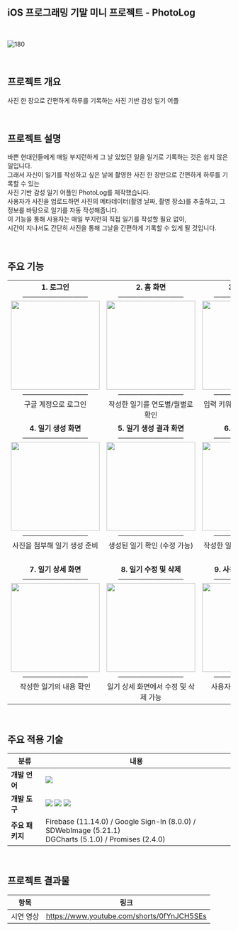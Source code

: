 ## iOS 프로그래밍 기말 미니 프로젝트 - PhotoLog

<br>

![180](https://github.com/user-attachments/assets/42cb0392-5ba1-4547-b44f-ccc1b2a902f7)

<br>

## 프로젝트 개요

사진 한 장으로 간편하게 하루를 기록하는 사진 기반 감성 일기 어플

<br>

## 프로젝트 설명

바쁜 현대인들에게 매일 부지런하게 그 날 있었던 일을 일기로 기록하는 것은 쉽지 않은 일입니다.  
그래서 자신이 일기를 작성하고 싶은 날에 촬영한 사진 한 장만으로 간편하게 하루를 기록할 수 있는  
사진 기반 감성 일기 어플인 PhotoLog를 제작했습니다.  
사용자가 사진을 업로드하면 사진의 메타데이터(촬영 날짜, 촬영 장소)를 추출하고, 그 정보를 바탕으로 일기를 자동 작성해줍니다.  
이 기능을 통해 사용자는 매일 부지런히 직접 일기를 작성할 필요 없이,  
시간이 지나서도 간단히 사진을 통해 그날을 간편하게 기록할 수 있게 될 것입니다.  

<br>

## 주요 기능

<table>
  <tr>
    <td align="center" valign="top">
      <b>1. 로그인</b><br>
      ─────────────<br>
      <img src="https://github.com/user-attachments/assets/45f186b0-a00e-4950-a198-24fa708e2c83" width="200"/><br>
      ─────────────<br>
      구글 계정으로 로그인
    </td>
    <td align="center" valign="top">
      <b>2. 홈 화면</b><br>
      ─────────────<br>
      <img src="https://github.com/user-attachments/assets/918152b6-64ab-446d-accb-31d17b75d166" width="200"/><br>
      ─────────────<br>
      작성한 일기를 연도별/월별로 확인
    </td>
    <td align="center" valign="top">
      <b>3. 검색 화면</b><br>
      ─────────────<br>
      <img src="https://github.com/user-attachments/assets/4338c1f4-decf-44ad-885b-5cb2931be3ec" width="200"/><br>
      ─────────────<br>
      입력 키워드를 통해 일기 검색
    </td>
  </tr>
  <tr>
    <td align="center" valign="top">
      <b>4. 일기 생성 화면 </b><br>
      ─────────────<br>
      <img src="https://github.com/user-attachments/assets/cc05cfe7-2a2c-439b-bb04-a66e7e818a3f" width="200"/><br>
      ─────────────<br>
      사진을 첨부해 일기 생성 준비
    </td>
    <td align="center" valign="top">
      <b>5. 일기 생성 결과 화면</b><br>
      ─────────────<br>
      <img src="https://github.com/user-attachments/assets/7a7659cd-d5d6-465c-82a7-ffd89ac1c300" width="200"/><br>
      ─────────────<br>
      생성된 일기 확인 (수정 가능)
    </td>
    <td align="center" valign="top">
      <b>6. 내 사진 화면</b><br>
      ─────────────<br>
      <img src="https://github.com/user-attachments/assets/98a0e754-1de0-40a5-b582-d14e45908c94" width="200"/><br>
      ─────────────<br>
      작성한 일기의 이미지 한 번에 확인
    </td>
  </tr>
  <tr>
    <td align="center" valign="top">
      <b>7. 일기 상세 화면</b><br>
      ─────────────<br>
      <img src="https://github.com/user-attachments/assets/fbdbed89-34da-4b20-bf9c-10ae5072e8e8" width="200"/><br>
      ─────────────<br>
      작성한 일기의 내용 확인
    </td>
    <td align="center" valign="top">
      <b>8. 일기 수정 및 삭제</b><br>
      ─────────────<br>
      <img src="https://github.com/user-attachments/assets/cbe12a39-fa60-42e7-b03b-4a619e5c8f46" width="200"/><br>
      ─────────────<br>
      일기 상세 화면에서 수정 및 삭제 가능
    </td>
    <td align="center" valign="top">
      <b>9. 사용자 프로필 화면</b><br>
      ─────────────<br>
      <img src="https://github.com/user-attachments/assets/6870f606-20b0-4f15-b022-862aa1c5ed9e" width="200"/><br>
      ─────────────<br>
      사용자 정보 및 로그아웃
    </td>
  </tr>
</table>  

<br>

## 주요 적용 기술

| 분류           | 내용 |
|----------------|------|
| **개발 언어**   | <img src="https://img.shields.io/badge/Swift-FA7343?style=for-the-badge&logo=swift&logoColor=white"/> |
| **개발 도구**   | <img src="https://img.shields.io/badge/Xcode-147EFB?style=for-the-badge&logo=xcode&logoColor=white"/> <img src="https://img.shields.io/badge/Firebase-FFCA28?style=for-the-badge&logo=firebase&logoColor=black"/> <img src="https://img.shields.io/badge/OpenAI-412991?style=for-the-badge&logo=openai&logoColor=white"/> |
| **주요 패키지** | Firebase (11.14.0) / Google Sign-In (8.0.0) / SDWebImage (5.21.1)<br>DGCharts (5.1.0) / Promises (2.4.0) |


<br>

## 프로젝트 결과물

| 항목 | 링크 |
|------|------|
| 시연 영상 | https://www.youtube.com/shorts/0fYnJCH5SEs |
